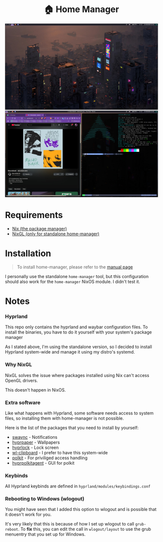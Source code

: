 # <h1 align="center">🏠 Home Manager</h1>

![preview](https://raw.githubusercontent.com/TatuMon/home-manager/refs/heads/main/screen.jpeg "Preview")
![preview2](https://raw.githubusercontent.com/TatuMon/home-manager/refs/heads/main/screen2.jpg "Preview2")

# Requirements
- [Nix (the package manager)](https://nixos.org/learn/)
- [NixGL (only for standalone home-manager)](https://github.com/nix-community/nixGL?tab=readme-ov-file#installation)

# Installation
> To install home-manager, please refer to the [manual page](https://nix-community.github.io/home-manager/index.xhtml#ch-installation)

I personally use the standalone `home-manager` tool, but this configuration
should also work for the `home-manager` NixOS module. I didn't test it.

# Notes
### Hyprland
This repo only contains the hyprland and waybar configuration files.
To install the binaries, you have to do it yourself with your system's package
manager

As I stated above, I'm using the standalone version, so I decided to install
Hyprland system-wide and manage it using my distro's systemd.

### Why NixGL
NixGL solves the issue where packages installed using Nix can't access
OpenGL drivers.

This doesn't happen in NixOS.

### Extra software
Like what happens with Hyprland, some software needs access to system files,
so installing them with home-manager is not possible.

Here is the list of the packages that you need to install by yourself:
- [swaync](https://github.com/ErikReider/SwayNotificationCenter) - Notifications
- [hyprpaper](https://github.com/hyprwm/hyprpaper) - Wallpapers
- [hyprlock](https://github.com/hyprwm/hyprlock) - Lock screen
- [wl-clipboard](https://github.com/bugaevc/wl-clipboard) - I prefer to have this system-wide
- [polkit](https://wiki.archlinux.org/title/Polkit) - For priviliged access handling
- [hyprpolkitagent](https://wiki.hypr.land/Hypr-Ecosystem/hyprpolkitagent/) - GUI for polkit

### Keybinds
All Hyprland keybinds are defined in `hyprland/modules/keybindings.conf`

### Rebooting to Windows (wlogout)
You might have seen that I added this option to wlogout and is possible that it doesn't work for you.

It's very likely that this is because of how I set up wlogout to call `grub-reboot`. To **fix** this,
you can edit the call in `wlogout/layout` to use the grub menuentry that you set up for Windows.
